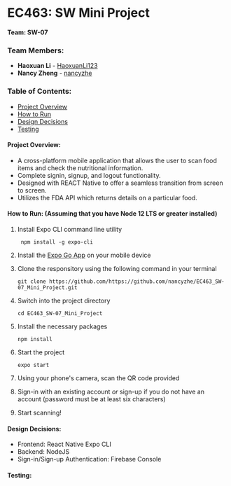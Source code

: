 # EC463: SW Mini Project
**Team: SW-07**


### Team Members:
* **Haoxuan Li** - [HaoxuanLi123](https://github.com/HaoxuanLi123)
* **Nancy Zheng** - [nancyzhe](https://github.com/nancyzhe)

### Table of Contents:

* [Project Overview](#projectoverview)
* [How to Run](#how_to_run)
* [Design Decisions](#design_decisions)
* [Testing](#testing)


<a name="projectoverview"></a> 
#### Project Overview: ####
* A cross-platform mobile application that allows the user to scan food items and check the nutritional information. 
* Complete signin, signup, and logout functionality.
* Designed with REACT Native to offer a seamless transition from screen to screen.
* Utilizes the FDA API which returns details on a particular food.


<a name="how_to_run"></a> 
#### How to Run: (Assuming that you have Node 12 LTS or greater installed) ####

1. Install Expo CLI command line utility 
    ```
     npm install -g expo-cli
    ```
2. Install the [Expo Go App](https://expo.dev/client) on your mobile device

2. Clone the responsitory using the following command in your terminal
    ```
    git clone https://github.com/https://github.com/nancyzhe/EC463_SW-07_Mini_Project.git
    ```
3. Switch into the project directory
    ```
    cd EC463_SW-07_Mini_Project
    ```
4. Install the necessary packages
    ```
    npm install
    ```
5. Start the project
    ```
    expo start
    ```
6. Using your phone's camera, scan the QR code provided

7. Sign-in with an existing account *or* sign-up if you do not have an account (password must be at least six characters)

8. Start scanning!

<a name="design_decisions"></a> 
#### Design Decisions: ####
* Frontend: React Native Expo CLI
* Backend: NodeJS
* Sign-in/Sign-up Authentication: Firebase Console

<a name="testing"></a> 
#### Testing: ####

